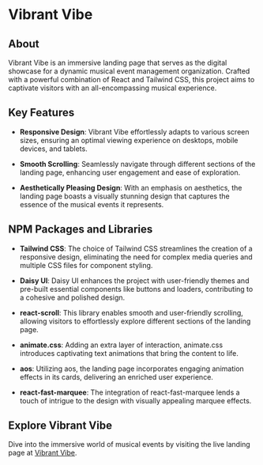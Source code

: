 # Vibrant Vibe

## About

Vibrant Vibe is an immersive landing page that serves as the digital showcase for a dynamic musical event management organization. Crafted with a powerful combination of React and Tailwind CSS, this project aims to captivate visitors with an all-encompassing musical experience.

## Key Features

- **Responsive Design**: Vibrant Vibe effortlessly adapts to various screen sizes, ensuring an optimal viewing experience on desktops, mobile devices, and tablets.

- **Smooth Scrolling**: Seamlessly navigate through different sections of the landing page, enhancing user engagement and ease of exploration.

- **Aesthetically Pleasing Design**: With an emphasis on aesthetics, the landing page boasts a visually stunning design that captures the essence of the musical events it represents.

## NPM Packages and Libraries

- **Tailwind CSS**: The choice of Tailwind CSS streamlines the creation of a responsive design, eliminating the need for complex media queries and multiple CSS files for component styling.

- **Daisy UI**: Daisy UI enhances the project with user-friendly themes and pre-built essential components like buttons and loaders, contributing to a cohesive and polished design.

- **react-scroll**: This library enables smooth and user-friendly scrolling, allowing visitors to effortlessly explore different sections of the landing page.

- **animate.css**: Adding an extra layer of interaction, animate.css introduces captivating text animations that bring the content to life.

- **aos**: Utilizing aos, the landing page incorporates engaging animation effects in its cards, delivering an enriched user experience.

- **react-fast-marquee**: The integration of react-fast-marquee lends a touch of intrigue to the design with visually appealing marquee effects.

## Explore Vibrant Vibe

Dive into the immersive world of musical events by visiting the live landing page at [Vibrant Vibe](https://taupe-paletas-84aa28.netlify.app/).
